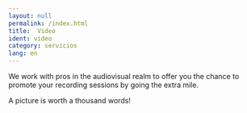 ```yaml
---
layout: null
permalink: /index.html
title:  Video
ident: video
category: servicios
lang: en
---
```


We work with pros in the audiovisual realm to offer you the chance to promote your recording sessions by going the extra mile.

A picture is worth a thousand words!